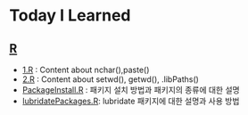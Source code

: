 # Today I Learned

## [R](https://github.com/L-LIFE/TIL/tree/e08bd59db3cf46c70945e5fb094a1b7acdfabfd8/R)

 * [1.R](https://github.com/L-LIFE/TIL/blob/4c2cab9dbdd67defe5a01f77035ce99e2294fcf0/R/1.R) : Content about nchar(),paste() 
 * [2.R](https://github.com/L-LIFE/TIL/blob/dc92b8ed70955dba396c5c5b6a4ee8afa1e2415f/R/2.R) : Content about setwd(), getwd(), .libPaths()
 * [PackageInstall.R](https://github.com/L-LIFE/TIL/blob/05cedce2c9f2b908ed4adaf5bab80d0f9186bfab/R/PackageInstall.R) : 패키지 설치 방법과 패키지의 종류에 대한 설명
 * [lubridatePackages.R](https://github.com/L-LIFE/TIL/blob/05cedce2c9f2b908ed4adaf5bab80d0f9186bfab/R/lubridatePackages.R): lubridate 패키지에 대한 설명과 사용 방법
